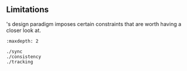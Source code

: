 ## Limitations

<i class="fab fa-git"></i>'s design paradigm imposes certain constraints that are worth having a closer look at.

```{toctree}
:maxdepth: 2

./sync
./consistency
./tracking
```
